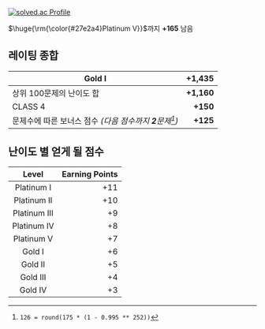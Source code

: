 [![solved.ac Profile](http://mazassumnida.wtf/api/generate_badge?boj=seyu)](https://solved.ac/seyu)

$\huge{\rm{\color{#27e2a4}Platinum V}}$까지 **+165** 남음

## 레이팅 종합

| Gold I                                                    |     +1,435 |
| --------------------------------------------------------- | ---------: |
| 상위 100문제의 난이도 합                                  | **+1,160** |
| CLASS 4                                                   |   **+150** |
| 문제수에 따른 보너스 점수 _(다음 점수까지 **2**문제[^1])_ |   **+125** |

## 난이도 별 얻게 될 점수

|    Level     | Earning Points |
| :----------: | -------------: |
|  Platinum I  |            +11 |
| Platinum II  |            +10 |
| Platinum III |             +9 |
| Platinum IV  |             +8 |
|  Platinum V  |             +7 |
|    Gold I    |             +6 |
|   Gold II    |             +5 |
|   Gold III   |             +4 |
|   Gold IV    |             +3 |

[^1]: `126 = round(175 * (1 - 0.995 ** 252))`
